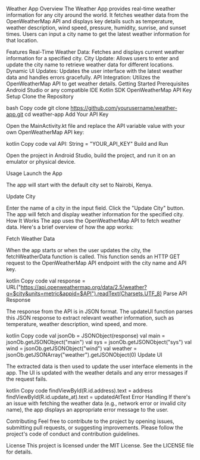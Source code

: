 Weather App
Overview
The Weather App provides real-time weather information for any city around the world. It fetches weather data from the OpenWeatherMap API and displays key details such as temperature, weather description, wind speed, pressure, humidity, sunrise, and sunset times. Users can input a city name to get the latest weather information for that location.

Features
Real-Time Weather Data: Fetches and displays current weather information for a specified city.
City Update: Allows users to enter and update the city name to retrieve weather data for different locations.
Dynamic UI Updates: Updates the user interface with the latest weather data and handles errors gracefully.
API Integration: Utilizes the OpenWeatherMap API to get weather details.
Getting Started
Prerequisites
Android Studio or any compatible IDE
Kotlin SDK
OpenWeatherMap API Key
Setup
Clone the Repository

bash
Copy code
git clone https://github.com/yourusername/weather-app.git
cd weather-app
Add Your API Key

Open the MainActivity.kt file and replace the API variable value with your own OpenWeatherMap API key:

kotlin
Copy code
val API: String = "YOUR_API_KEY"
Build and Run

Open the project in Android Studio, build the project, and run it on an emulator or physical device.

Usage
Launch the App

The app will start with the default city set to Nairobi, Kenya.

Update City

Enter the name of a city in the input field.
Click the "Update City" button.
The app will fetch and display weather information for the specified city.
How It Works
The app uses the OpenWeatherMap API to fetch weather data. Here's a brief overview of how the app works:

Fetch Weather Data

When the app starts or when the user updates the city, the fetchWeatherData function is called. This function sends an HTTP GET request to the OpenWeatherMap API endpoint with the city name and API key.

kotlin
Copy code
val response = URL("https://api.openweathermap.org/data/2.5/weather?q=$city&units=metric&appid=$API").readText(Charsets.UTF_8)
Parse API Response

The response from the API is in JSON format. The updateUI function parses this JSON response to extract relevant weather information, such as temperature, weather description, wind speed, and more.

kotlin
Copy code
val jsonOb = JSONObject(response)
val main = jsonOb.getJSONObject("main")
val sys = jsonOb.getJSONObject("sys")
val wind = jsonOb.getJSONObject("wind")
val weather = jsonOb.getJSONArray("weather").getJSONObject(0)
Update UI

The extracted data is then used to update the user interface elements in the app. The UI is updated with the weather details and any error messages if the request fails.

kotlin
Copy code
findViewById<TextView>(R.id.address).text = address
findViewById<TextView>(R.id.update_at).text = updatedAtText
Error Handling
If there's an issue with fetching the weather data (e.g., network error or invalid city name), the app displays an appropriate error message to the user.

Contributing
Feel free to contribute to the project by opening issues, submitting pull requests, or suggesting improvements. Please follow the project's code of conduct and contribution guidelines.

License
This project is licensed under the MIT License. See the LICENSE file for details.
